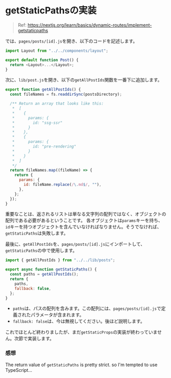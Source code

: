 # getStaticPathsの実装

> Ref: https://nextjs.org/learn/basics/dynamic-routes/implement-getstaticpaths

では、`pages/posts/[id].js`を開き、以下のコードを記述します。

```javascript
import Layout from "../../components/layout";

export default function Post() {
  return <Layout>...</Layout>;
}
```

次に、`lib/post.js`を開き、以下の`getAllPostIds`関数を一番下に追加します。

```javascript
export function getAllPostIds() {
  const fileNames = fs.readdirSync(postsDirectory);

  /** Return an array that looks like this:
   *  [
   *    {
   *      params: {
   *        id: "ssg-ssr"
   *      }
   *    },
   *    {
   *      params: {
   *        id: "pre-rendering"
   *      }
   *    }
   *  ]
   */
  return fileNames.map((fileName) => {
    return {
      params: {
        id: fileName.replace(/\.md$/, ""),
      },
    };
  });
}
```

重要なことは、返されるリストは単なる文字列の配列ではなく、オブジェクトの配列である必要があるということです。
各オブジェクトは`params`キーを持ち、`id`キーを持つオブジェクトを含んでいなければなりません。そうでなければ、`getStaticPaths`は失敗します。

最後に、`getAllPostIds`を、`pages/posts/[id].js`にインポートして、`getStaticPaths`の中で使用します。

```javascript
import { getAllPostIds } from "../../lib/posts";

export async function getStaticPaths() {
  const paths = getAllPostIds();
  return {
    paths,
    fallback: false,
  };
}
```

- `paths`は、パスの配列を含みます。この配列には、`pages/posts/[id].js`で定義されたパラメータが含まれます。
- `fallback: false`は、今は無視してください。後ほど説明します。

これでほとんど終わりましたが、まだ`getStaticProps`の実装が終わっていません。次節で実装します。

### 感想

The return value of `getStaticPaths` is pretty strict. so I'm tempted to use TypeScript...
